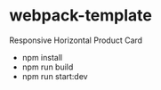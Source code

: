 # webpack-template
Responsive Horizontal Product Card

* npm install
* npm run build
* npm run start:dev
